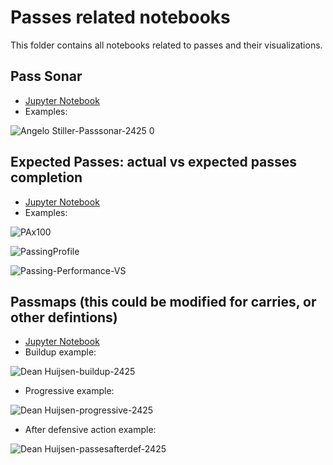 # Passes related notebooks
This folder contains all notebooks related to passes and their visualizations. 

## Pass Sonar
- [Jupyter Notebook](https://gibranium.github.io/passing/PASSES-SONAR.html)
- Examples:

![Angelo Stiller-Passsonar-2425 0](https://github.com/user-attachments/assets/70214ba4-48c1-4167-b974-e65c7b036d6e)

## Expected Passes: actual vs expected passes completion
- [Jupyter Notebook](https://gibranium.github.io/passing/PASSES-xP-PROFILING.html)
- Examples:

![PAx100](https://github.com/user-attachments/assets/3227d7d4-2868-4227-9015-b90736f84de9)

![PassingProfile](https://github.com/user-attachments/assets/4329ff5a-02c5-4902-a8d1-c0f613608735)

![Passing-Performance-VS](https://github.com/user-attachments/assets/606c6af5-7256-4bb5-946f-64c537ed2a1f)

## Passmaps (this could be modified for carries, or other defintions)
- [Jupyter Notebook](https://gibranium.github.io/passing/PASSMAPS.html)
- Buildup example:

![Dean Huijsen-buildup-2425](https://github.com/user-attachments/assets/5b88859a-c774-4fa6-bad6-020fdd8ee3ff)

- Progressive example:

![Dean Huijsen-progressive-2425](https://github.com/user-attachments/assets/eded3cf6-ed11-41e2-8548-8dfc0ebe8603)

- After defensive action example:

![Dean Huijsen-passesafterdef-2425](https://github.com/user-attachments/assets/19673320-45fa-4e3c-bb73-25fbd64fdbe7)
